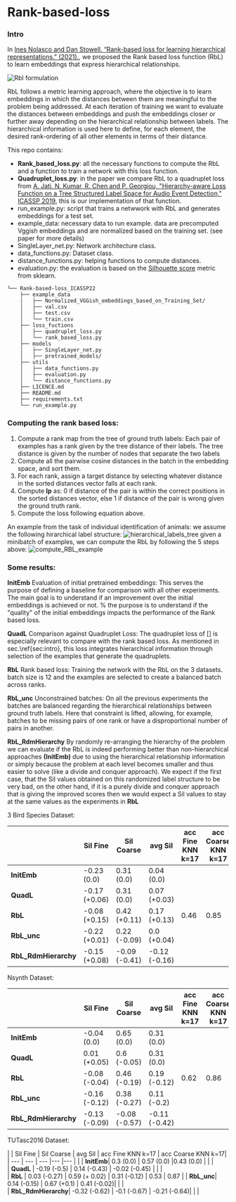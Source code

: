 # Rank-based-loss
### Intro

In [Ines Nolasco and Dan Stowell. “Rank-based loss for learning hierarchical representations.” (2021).](https://arxiv.org/abs/2110.05941), we proposed the Rank based loss function (RbL) to learn embeddings that express hierarchical relationships.

![Rbl formulation](https://user-images.githubusercontent.com/33712250/137119430-3b18ca80-4e1d-4ef1-9454-8ab57c272842.png)

RbL follows a metric learning approach, where the objective is to learn embeddings in which the distances between them are meaningful to the problem being addressed. At each iteration of training we want to evaluate the distances between embeddings and push the embeddings closer or further away depending on the hierarchical relationship between labels. The hierarchical information is used here to define, for each element, the desired rank-ordering of all other elements in terms of their distance.

This repo contains:    
- **Rank_based_loss.py**: all the necessary functions to compute the RbL and a function to train a network with this loss function.
- **Quadruplet_loss.py**: in the paper we compare RbL to a quadruplet loss from [A. Jati, N. Kumar, R. Chen and P. Georgiou, "Hierarchy-aware Loss Function on a Tree Structured Label Space for Audio Event Detection," ICASSP 2019](https://ieeexplore.ieee.org/document/8682341), this is our implementation of that function.
- run_example.py: script that trains a netwwork with RbL and generates embeddings for a test set.
- example_data: necessary data to run example. data are precomputed Vggish embeddings and are normalized based on the training set. (see paper for more details)
- SingleLayer_net.py: Network architecture class.
- data_functions.py: Dataset class.
- distance_functions.py: helping functions to compute distances.
- evaluation.py: the evaluation is based on the [Silhouette score](https://scikit-learn.org/stable/modules/generated/sklearn.metrics.silhouette_score.html) metric from sklearn.


```
└── Rank-based-loss_ICASSP22
    ├── example_data
    |   ├── Normalized_VGGish_embeddings_based_on_Training_Set/
    │   ├── val.csv
    │   ├── test.csv
    │   └── train.csv
    ├── loss_fuctions
    │   ├── quadruplet_loss.py
    │   └── rank_based_loss.py
    ├── models
    │   ├── SingleLayer_net.py
    │   ├── pretrained_models/
    ├── utils
    │   ├── data_functions.py
    │   ├── evaluation.py
    │   └── distance_functions.py
    ├── LICENCE.md
    ├── README.md
    ├── requirements.txt
    └── run_example.py
 ```

### Computing the rank based loss:

1. Compute a rank map from the tree of ground truth labels: Each pair of examples has a rank given by the tree distance of their labels. The tree distance is given by the number of nodes that separate the two labels
2. Compute all the pairwise cosine distances in the batch in the embedding space, and sort them. 
3. For each rank, assign a target distance by selecting whatever distance in the sorted distances vector falls at each rank.
4. Compute **Ip** as: 0 if distance of the pair is within the correct positions in the sorted distances vector, else 1 if distance of the pair is wrong given the ground truth rank.
5. Compute the loss following equation above.



An example from the task of individual identification of animals: we assume the following hirarchical label structure:
![hierarchical_labels_tree](https://user-images.githubusercontent.com/33712250/137140261-5ad84e7f-1d31-4f95-8501-dd105c7b6439.png)
given a minibatch of examples, we can compute the RbL by following the 5 steps above:
![compute_RBL_example](https://user-images.githubusercontent.com/33712250/137123161-1b7c4eef-9b5e-4d79-bec5-d3892bec2382.png)


### Some results:

<!-- 
![g4179](https://user-images.githubusercontent.com/33712250/137938178-fd05a7ea-636a-46f1-8891-fddf936d7160.png)
 -->


**InitEmb** Evaluation of initial pretrained embeddings: This serves the purpose of defining a baseline for comparison with all other experiments. The main goal is to understand if an improvement over the initial embeddings is achieved or not. % the purpose is to understand if the "quality" of the initial embeddings impacts the performance of the Rank based loss.

**QuadL** Comparison against Quadruplet Loss: The quadruplet loss of  [] is especially relevant to compare with the rank based loss. As  mentioned in sec.\ref{sec:intro}, this loss integrates hierarchical information through selection of the examples that generate the quadruplets.

**RbL** Rank based loss: Training the network with the RbL on the 3 datasets. batch size is 12 and the examples are selected to create a balanced batch across ranks.

**RbL_unc** Unconstrained batches: On all the previous experiments the batches are balanced regarding the hierarchical relationships between ground truth labels. Here that constraint is lifted, allowing, for example, batches to be missing pairs of one rank or have a disproportional number of pairs in another.

**RbL_RdmHierarchy** By randomly re-arranging the hierarchy of the problem we can evaluate if the RbL is indeed performing better than non-hierarchical approaches **(InitEmb)** due to using the hierarchical relationship information or simply because the problem at each level becomes smaller and thus easier to solve (like a divide and conquer approach).  We expect if the first case, that the Sil values obtained on this randomized label structure to be very bad, on the other hand, if it is a purely divide and conquer approach that is giving the improved scores then we would expect a Sil values to stay at the same values as the experiments in **RbL**





3 Bird Species Dataset:

|   		        | Sil Fine      | Sil Coarse    | avg Sil       | acc Fine KNN k=17 | acc Coarse KNN k=17|
| ---               | ---           | ---	        |---			|---		        |---                 |
| **InitEmb**       | -0.23 (0.0)   |	0.31 (0.0)	|0.04 (0.0)	    |   |     |
| **QuadL**         | -0.17 (+0.06) | 0.31 (0.0)    |0.07 (+0.03)   |   |   |
| **RbL**			| -0.08 (+0.15) | 0.42 (+0.11)  |0.17 (+0.13)   | 0.46              | 0.85               |
| **RbL_unc**       | -0.22 (+0.01) |	0.22 (-0.09)|0.0 (+0.04)    |   |   |
| **RbL_RdmHierarchy**| -0.15 (+0.08) | -0.09 (-0.41)| -0.12 (-0.16)|   |   |



Nsynth Dataset:


|   						 | Sil Fine | Sil Coarse | avg Sil | acc Fine KNN k=17 | acc Coarse KNN k=17|
| ---               | ---           | ---	        |---			|---		        |---         |
| **InitEmb**| -0.04 (0.0)|	0.65 (0.0) | 0.31 (0.0)	|
| **QuadL**  | 0.01 (+0.05)| 0.6 (-0.05)|	0.31 (0.0)|
| **RbL**				| -0.08 (-0.04)| 0.46 (-0.19)| 0.19 (-0.12) | 0.62 | 0.86 |
| **RbL_unc**|-0.16 (-0.12) |	0.38 (-0.27)	|0.11 (-0.2) |
| **RbL_RdmHierarchy**| -0.13 (-0.09) | -0.08 (-0.57)	 |	-0.11 (-0.42)|


TUTasc2016 Dataset:


|   		 | Sil Fine   | Sil Coarse    | avg Sil       | acc Fine KNN k=17 | acc Coarse KNN k=17|
| ---        | ---        | ---	          |---			  |---		          |                    |
| **InitEmb**| 0.3 (0.0)  | 0.57 (0.0)    |0.43 (0.0)     |                   |                    |                    
| **QuadL**  | -0.19 (-0.5)	| 0.14 (-0.43) | -0.02	(-0.45) |                 |                   |                    
| **RbL**	 | 0.03 (-0.27) | 0.59 (+ 0.02) | 0.31 (-0.12) | 0.53             | 0.87                 |
| **RbL_unc**|  0.14 (-0.15)	|	0.67 (+0.1)	 | 0.41 (-0.02)|    |                   |                    
| **RbL_RdmHierarchy**| -0.32 (-0.62) | -0.1 (-0.67)	 |	 -0.21 (-0.64)| |                   |                    



<!-- #### embeddings visualization:  -->


<!-- Visualization of the embeddings obtained by RbL and how these evolve during training:
Colored by animal ID
https://user-images.githubusercontent.com/33712250/137915325-0f795074-a716-47dc-a1ce-ac9fc56aa3df.mp4

Colored by species:
https://user-images.githubusercontent.com/33712250/137915587-f5ba2418-731f-4bd4-b7e3-474cc239468b.mp4 -->


<!-- 3) how does it relate with Quadruplet loss?
4) rbl uncontrained, does it show more flexibility regarding the examples in the batch?
5) 

 -->
